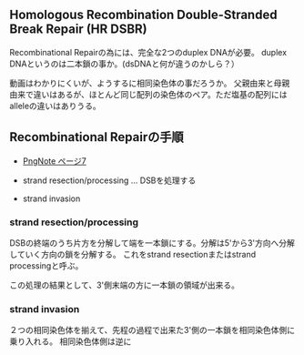 ## Homologous Recombination Double-Stranded Break Repair (HR DSBR)

Recombinational Repairの為には、完全な2つのduplex DNAが必要。
duplex DNAというのは二本鎖の事か。(dsDNAと何が違うのかしら？）

動画はわかりにくいが、ようするに相同染色体の事だろうか。
父親由来と母親由来で違いはあるが、ほとんど同じ配列の染色体のペア。ただ塩基の配列にはalleleの違いはありうる。

## Recombinational Repairの手順

- [PngNote ページ7](https://karino2.github.io/ImageGallery/MolecularBiology728x.html#lg=1&slide=6)

- strand resection/processing ... DSBを処理する
- strand invasion



### strand resection/processing

DSBの終端のうち片方を分解して端を一本鎖にする。分解は5'から3'方向へ分解していく方向の鎖を分解する。
これをstrand resectionまたはstrand processingと呼ぶ。

この処理の結果として、3'側末端の方に一本鎖の領域が出来る。

### strand invasion

２つの相同染色体を揃えて、先程の過程で出来た3'側の一本鎖を相同染色体側に乗り入れる。
相同染色体側は逆に